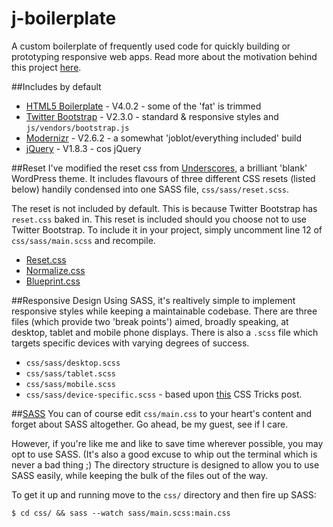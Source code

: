 j-boilerplate
=============

A custom boilerplate of frequently used code for quickly building or prototyping responsive web apps. Read more about the motivation behind this project [here](http://jeshua.co/j-boilerplate/).

##Includes by default
* [HTML5 Boilerplate](http://html5boilerplate.com/) - V4.0.2 - some of the 'fat' is trimmed
* [Twitter Bootstrap](http://twitter.github.io/bootstrap/) - V2.3.0 - standard & responsive styles and `js/vendors/bootstrap.js`
* [Modernizr](http://modernizr.com/) - V2.6.2 - a somewhat 'joblot/everything included' build
* [jQuery](http://jquery.com/) -  V1.8.3 - cos jQuery

##Reset
I've modified the reset css from [Underscores](http://underscores.me/), a brilliant 'blank' WordPress theme. It includes flavours of three different CSS resets (listed below) handily condensed into one SASS file, `css/sass/reset.scss`.

The reset is not included by default. This is because Twitter Bootstrap has `reset.css` baked in. This reset is included should you choose not to use Twitter Bootstrap. To include it in your project, simply uncomment line 12 of `css/sass/main.scss` and recompile.
* [Reset.css](http://meyerweb.com/eric/tools/css/reset/)
* [Normalize.css](http://necolas.github.io/normalize.css/)
* [Blueprint.css](http://www.blueprintcss.org/)

##Responsive Design
Using SASS, it's realtively simple to implement responsive styles while keeping a maintainable codebase. There are three files (which provide two 'break points') aimed, broadly speaking, at desktop, tablet and mobile phone displays. There is also a `.scss` file which targets specific devices with varying degrees of success.

* `css/sass/desktop.scss`
* `css/sass/tablet.scss`
* `css/sass/mobile.scss`
* `css/sass/device-specific.scss` - based upon [this](http://css-tricks.com/snippets/css/media-queries-for-standard-devices/) CSS Tricks post.

##[SASS](http://sass-lang.com/)
You can of course edit `css/main.css` to your heart's content and forget about SASS altogether. Go ahead, be my guest, see if I care.

However, if you're like me and like to save time wherever possible, you may opt to use SASS. (It's also a good excuse to whip out the terminal which is never a bad thing ;) The directory structure is designed to allow you to use SASS easily, while keeping the bulk of the files out of the way.

To get it up and running move to the `css/` directory and then fire up SASS:

	$ cd css/ && sass --watch sass/main.scss:main.css